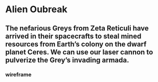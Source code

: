 # Alien Oubreak

## The nefarious Greys from Zeta Reticuli have arrived in their spacecrafts to steal mined resources from Earth’s colony on the dwarf planet Ceres.  We can use our laser cannon to pulverize the Grey’s invading armada.

### wireframe

